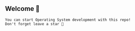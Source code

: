 ## Welcome 👋
    You can start Operating System development with this repo!
    Don't forget leave a star 🌠